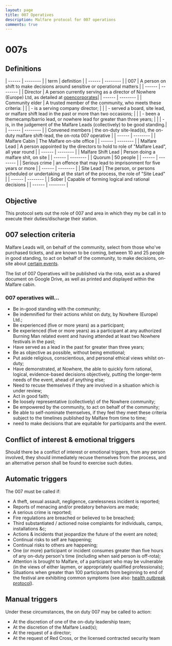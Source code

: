 ```yaml
---
layout: page
title: 007 Operatives
description: Malfare protocol for 007 operations
comments: true
---
```


# 007s

## Definitions

| ------ | -------- |
| term | definition |
| ------ | -------- |
| 007 | A person on shift to make decisions around sensitive or operational matters |
| ------ | -------- |
| Director | A person currently serving as a director of Nowhere (Europe) Ltd, as detailed at [opencorporates]()|
| ------ | -------- |
| Community elder | A trusted member of the community, who meets these criteria: |
|      	 | - is a serving company director; |
|      	 | - served a board, site lead, or malfare shift lead in the past or more than two occasions; |
|      	 | - been a themecamp/barrio lead, or nowhere lead for greater than three years; |
|      	 | - is, in the judgement of the Malfare Leads (collectively) to be good standing.|
| ------ | -------- |
| Convened members | the on-duty site-lead(s), the on-duty malfare shift-lead, the on-rota 007 operative |
| ------ | -------- |
| Malfare Cabin | The Malfare on-site office |
| ------ | -------- |
| Malfare Lead | A person appointed by the directors to hold to role of "Malfare Lead", all year round |
| ------ | -------- |
| Malfare Shift Lead | Person doing a malfare shit, on site |
| ------ | -------- |
| Quorum | 50 people |
| ------ | -------- |
| Serious crime | an offence that may lead to imprisonment for five years or more |
| ------ | -------- |
| Site Lead | The person, or persons scheduled or undertaking at the start of the process, the role of "Site Lead" |
| ------ | -------- |
| Sober | Capable of forming logical and rational decisions |
| ------ | -------- |


## Objective

This protocol sets out the role of 007 and area in which they my be call in to execute their duties/discharge their station. 

## 007 selection criteria 

Malfare Leads will, on behalf of the community, select from those who've purchased tickets, and are known to be coming, between 10 and 25 people in good standing, to act on behalf of the community, to make decisions, on-site about [certain events](../problematic_participant_process/#actions).

The list of 007 Operatives will be published via the rota, exist as a shared document on Google Drive, as well as printed and displayed within the Malfare cabin.

### 007 operatives will…

 * Be in-good standing with the community;
 * Be indemnified for their actions whilst on duty, by Nowhere (Europe) Ltd.;
 * Be experienced (five or more years) as a participant;
 * Be experienced (five or more years) as a participant at any authorized Burning Man related event and having attended at least two Nowhere festivals in the past;
 * Have served as a lead in the past for greater than three years;
 * Be as objective as possible, without being emotional;
 * Put aside religious, conscientious, and personal ethical views whilst on-duty;
 * Have demonstrated, at Nowhere, the able to quickly form rational, logical, evidence-based decisions objectively, putting the longer-term needs of the event, ahead of anything else;
 * Need to recuse themselves if they are involved in a situation which is under review;
 * Act in good faith;
 * Be loosely representative (collectively) of the Nowhere community;
 * Be empowered by the community, to act on behalf of the community;
 * Be able to self-nominate themselves, if they feel they meet these criteria subject to the timelines published by Malfare from time to time;
 * need to make decisions that are equitable for participants and the event.

## Conflict of interest & emotional triggers

Should there be a conflict of interest or emotional triggers, from any person involved, they should immediately recuse themselves from the process, and an alternative person shall be found to exercise such duties.


## Automatic triggers

The 007 must be called if:

 * A theft, sexual assault, negligence, carelessness incident is reported;
 * Reports of menacing and/or predatory behaviors are made;
 * A serious crime is reported;
 * Fire regulations are breached or believed to be breached;
 * Third substantiated / actioned noise complaints for individuals, camps, installations &c;
 * Actions & incidents that jeopardize the future of the event are noted;
 * Continual risks to self are happening;
 * Continual risks to others are happening;
 * One (or more) participant or incident consumes greater than five hours of any on-duty person's time (including when said person is off-rota);
 * Attention is brought to Malfare, of a participant who may be vulnerable (in the views of either laymen, or appropriately qualified professionals);
 * Situations when greater than 100 participants from beginning to end of the festival are exhibiting common symptoms (see also: [health outbreak protocol](/en/health-outbreak)).
 
 
## Manual triggers

Under these circumstances, the on duty 007 may be called to action:

 * At the discretion of one of the on-duty leadership team;
 * At the discretion of the Malfare Lead(s);
 * At the request of a director;
 * At the request of Red Cross, or the licensed contracted security team
